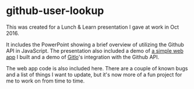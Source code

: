 # github-user-lookup

This was created for a Lunch & Learn presentation I gave at work in Oct 2016.

It includes the PowerPoint showing a brief overview of utilizing the Github API in JavaScript. The presentation also included a demo of [a simple web app](http://www.heatherlarsen.net/github-user-lookup) I built and a demo of [Gitlo](http://gitlo.co/)'s integration with the Github API.

The web app code is also included here. There are a couple of known bugs and a list of things I want to update, but it's now more of a fun project for me to work on from time to time.
